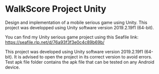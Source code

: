 # WalkScore Project Unity
 Design and implementation of a mobile serious game using Unity.
 This project was developped using Unity software version 2019.2.19f1 (64-bit).

You can find my Unity serious game project using this Seafile link:
https://seafile.rlp.net/d/76a93f3f3e0c4c89b69b/

This project was developed using Unity software version 2019.2.19f1 (64-bit).
It is advised to open the project in its correct version to avoid errors.
Test apk file folder contains the apk file that can be tested on any Android device.
